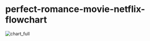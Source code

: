 # perfect-romance-movie-netflix-flowchart
![chart_full](https://user-images.githubusercontent.com/80395591/209014994-aba22f09-275a-4454-b775-d41de7851012.png)
